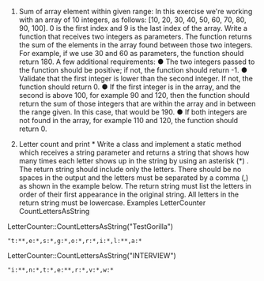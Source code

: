 1. Sum of array element within given range:
In this exercise we're working with an array of 10 integers, as follows: [10, 20, 30, 40,
50, 60, 70, 80, 90, 100]. 0 is the first index and 9 is the last index of the array.
Write a function that receives two integers as parameters. The function returns the
sum of the elements in the array found between those two integers.
For example, if we use 30 and 60 as parameters, the function should return 180. A few additional requirements:
● The two integers passed to the function should be positive; if not, the function should return -1.
● Validate that the first integer is lower than the second integer. If not, the function should return 0.
● If the first integer is in the array, and the second is above 100, for example 90 and 120, then the function should return the sum of those integers that are within the array and in between the range given. In this case, that would be 190.
● If both integers are not found in the array, for example 110 and 120, the function should return 0.



2. Letter count and print *
Write a class and implement a static method
which receives a string parameter and returns a string that
shows how many times each letter shows up in the string by using an asterisk (*)
.
The return string should include only the letters. There should be no spaces in the output and the letters must be separated by a comma (,) as shown in the example below.
The return string must list the letters in order of their first appearance in the original string. All letters in the return string must be lowercase.
Examples
LetterCounter
CountLettersAsString

LetterCounter::CountLettersAsString("TestGorilla")

`"t:**,e:*,s:*,g:*,o:*,r:*,i:*,l:**,a:*`


LetterCounter::CountLettersAsString("INTERVIEW")

`"i:**,n:*,t:*,e:**,r:*,v:*,w:*`

